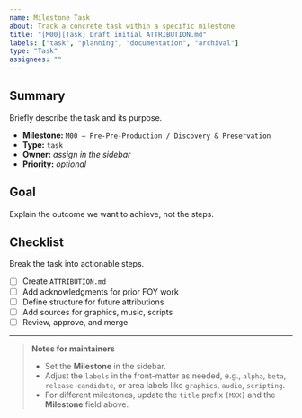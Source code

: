 ```yaml
---
name: Milestone Task
about: Track a concrete task within a specific milestone
title: "[M00][Task] Draft initial ATTRIBUTION.md"
labels: ["task", "planning", "documentation", "archival"]
type: "Task"
assignees: ""
---
```


## Summary
Briefly describe the task and its purpose.

- **Milestone:** `M00 — Pre-Pre-Production / Discovery & Preservation`
- **Type:** `task`
- **Owner:** _assign in the sidebar_
- **Priority:** _optional_

## Goal
Explain the outcome we want to achieve, not the steps.

## Checklist
Break the task into actionable steps.

- [ ] Create `ATTRIBUTION.md`
- [ ] Add acknowledgments for prior FOY work
- [ ] Define structure for future attributions
- [ ] Add sources for graphics, music, scripts
- [ ] Review, approve, and merge

---

> **Notes for maintainers**
>
> - Set the **Milestone** in the sidebar.
> - Adjust the `labels` in the front-matter as needed, e.g., `alpha`, `beta`, `release-candidate`, or area labels like `graphics`, `audio`, `scripting`.
> - For different milestones, update the `title` prefix `[MXX]` and the **Milestone** field above.
